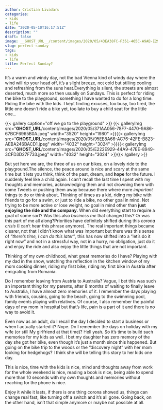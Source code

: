 ```yaml
---
author: Cristian Livadaru
categories:
- kids
- life
date: "2020-05-10T16:17:51Z"
description: ""
draft: false
image: __GHOST_URL__/content/images/2020/05/43EA38FC-F351-465C-A9AB-E29DF960EDC3.jpeg
slug: perfect-sunday
tags:
- kids
- life
title: Perfect Sunday?
---
```



It’s a warm and windy day, not the bad Vienna kind of windy day where the wind will rip your head off, it’s a slight breeze, not cold but stilling cooling and refreshing from the suns heat.Everything is silent, the streets are almost deserted, much more so then usually on Sundays. This is perfect for riding the bike to the playground, something I have wanted to do for a long time. Riding the bike with the kids. I kept finding excuses, too busy, too tired, the little one doesn’t ride a bike yet, too late to buy a child seat for the little one...

{{< gallery caption="off we go to the playground" >}}
{{< galleryImg  src="__GHOST_URL__/content/images/2020/05/371AA056-78F7-4470-9A86-67BCF6965B0A.jpeg" width="3520" height="1980" >}}{{< galleryImg  src="__GHOST_URL__/content/images/2020/05/95EE8A66-AC76-42FE-B823-AEBA246BACD1.jpeg" width="4032" height="3024" >}}{{< galleryImg  src="__GHOST_URL__/content/images/2020/05/E222E929-44A9-47EE-8949-3CFD3D27F733.jpeg" width="4032" height="3024" >}}{{< /gallery >}}

But yet here we are, the three of us on our bikes, on a lovely ride to the playground.The silence, the peace around is nice and scary at the same time but it lets you think, think of the past, dream, and **hope** for the future. I suddenly feel like a child again. I can’t recall the last time I spent with my thoughts and memories, acknowledging them and not drowning them with some Tweets or pushing them away because there where more _important_ things to do or think about. Thinking of times as a kid, riding my bike with friends to go for a swim, or just to ride a bike, no other goal in mind. Not trying to be more active or lose weight, no goal in mind other than **just enjoying the ride and the company**. When did everything start to require a goal of some sort? Was this also _business me_ that changed this? Or was this part of me all along?Priorities have definitely shifted during this _corona crisis_ (I can’t hear this phrase anymore). The real important things became clearer, not that I didn’t know what was important but there was this sense of _“there’s time, I can do this later”_, this has now shifted into a “let’s do it right now” and not in a stressful way, not in a hurry, no obligation, just do it and enjoy the ride and also enjoy the little things that are not important.

Thinking of my own childhood, what great memories do I have? Playing with my dad in the snow, watching the reflection in the kitchen window of my mom cooking dinner, riding my first bike, riding my first bike in Austria after emigrating from Romania.

Do I remember leaving from Austria to Australia? Vague, I bet this was such an important thing for my parents, after 8 months of waiting to finally leave to Australia, I have almost zero memories of it. I remember the days playing with friends, cousins, going to the beach, going to the swimming pool, family events playing with relatives. Of course, I also remember the painful days of my mom in hospital but that’s life, pain is a part of it and there is no way to avoid it.

Even now as an adult, do I recall the day I decided to start a business or when I actually started it? Nope. Do I remember the days on holiday with my wife (or still My girlfriend at that time)? Hell yeah. So it’s time to build such memories for my kids as well. I bet my daughter has zero memory of the day she got her bike, even though it’s just a month since this happened. But going on the bike trip to the woods or the “discovery night” with her mom looking for hedgehogs? I think she will be telling this story to her kids one day.

This is nice, time with the kids is nice, mind and thoughts away from work for the whole weekend is nice, reading a book is nice, being able to spend more than 10 seconds with my own thoughts and memories without reaching for the phone is nice.

Enjoy it while it lasts, if there is one thing corona showed us, things can change real fast, like turning off a switch and it’s all gone. Going back, on the other hand, isn’t that simple anymore or maybe not possible at all.

